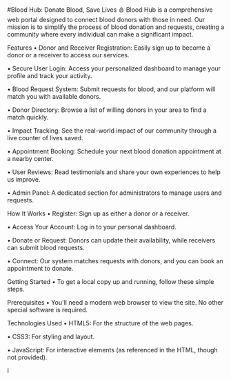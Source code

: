 #Blood Hub: Donate Blood, Save Lives 🩸
Blood Hub is a comprehensive web portal designed to connect blood donors with those in need. Our mission is to simplify the process of blood donation and requests, creating a community where every individual can make a significant impact.

Features
 • Donor and Receiver Registration: Easily sign up to become a donor or a receiver to access our services.

 • Secure User Login: Access your personalized dashboard to manage your profile and track your activity.

 • Blood Request System: Submit requests for blood, and our platform will match you with available donors.

 • Donor Directory: Browse a list of willing donors in your area to find a match quickly.

 • Impact Tracking: See the real-world impact of our community through a live counter of lives saved.

 • Appointment Booking: Schedule your next blood donation appointment at a nearby center.

 • User Reviews: Read testimonials and share your own experiences to help us improve.

 • Admin Panel: A dedicated section for administrators to manage users and requests.

How It Works
 • Register: Sign up as either a donor or a receiver.

 • Access Your Account: Log in to your personal dashboard.

 • Donate or Request: Donors can update their availability, while receivers can submit blood requests.

 • Connect: Our system matches requests with donors, and you can book an appointment to donate.

Getting Started
 • To get a local copy up and running, follow these simple steps.

Prerequisites
 • You'll need a modern web browser to view the site. No other special software is required.

Technologies Used
 • HTML5: For the structure of the web pages.

 • CSS3: For styling and layout.

 • JavaScript: For interactive elements (as referenced in the HTML, though not provided).



I
